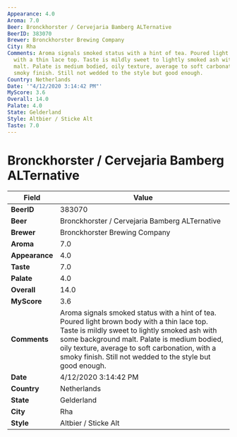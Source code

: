 ```yaml
---
Appearance: 4.0
Aroma: 7.0
Beer: Bronckhorster / Cervejaria Bamberg ALTernative
BeerID: 383070
Brewer: Bronckhorster Brewing Company
City: Rha
Comments: Aroma signals smoked status with a hint of tea. Poured light brown body
  with a thin lace top. Taste is mildly sweet to lightly smoked ash with some background
  malt. Palate is medium bodied, oily texture, average to soft carbonation, with a
  smoky finish. Still not wedded to the style but good enough.
Country: Netherlands
Date: '"4/12/2020 3:14:42 PM"'
MyScore: 3.6
Overall: 14.0
Palate: 4.0
State: Gelderland
Style: Altbier / Sticke Alt
Taste: 7.0
---
```


# Bronckhorster / Cervejaria Bamberg ALTernative

| Field         | Value |
|---------------|-------|
| **BeerID** | 383070 |
| **Beer** | Bronckhorster / Cervejaria Bamberg ALTernative |
| **Brewer** | Bronckhorster Brewing Company |
| **Aroma** | 7.0 |
| **Appearance** | 4.0 |
| **Taste** | 7.0 |
| **Palate** | 4.0 |
| **Overall** | 14.0 |
| **MyScore** | 3.6 |
| **Comments** | Aroma signals smoked status with a hint of tea. Poured light brown body with a thin lace top. Taste is mildly sweet to lightly smoked ash with some background malt. Palate is medium bodied, oily texture, average to soft carbonation, with a smoky finish. Still not wedded to the style but good enough. |
| **Date** | 4/12/2020 3:14:42 PM |
| **Country** | Netherlands |
| **State** | Gelderland |
| **City** | Rha |
| **Style** | Altbier / Sticke Alt |
